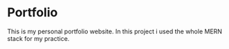 # Portfolio
This is my personal portfolio website. In this project i used the whole MERN stack for my practice.
